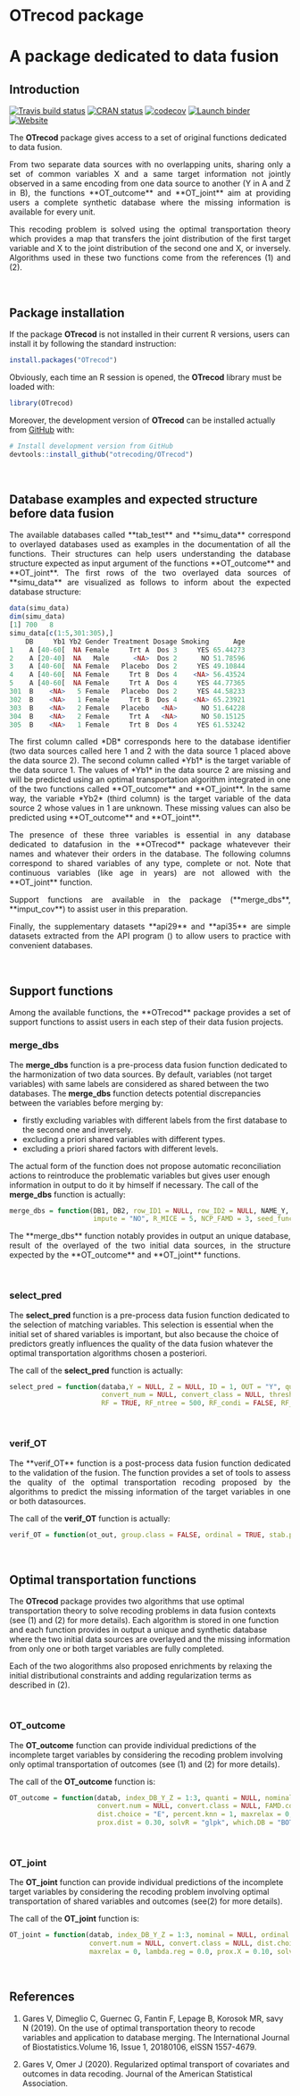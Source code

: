 OTrecod package
================

# A package dedicated to data fusion

## Introduction

<!-- badges: start -->

[![Travis build
status](https://travis-ci.org/otrecoding/OTrecod.svg?branch=master)](https://travis-ci.org/otrecoding/OTrecod)
[![CRAN
status](https://www.r-pkg.org/badges/version/OTrecod)](https://cran.r-project.org/package=OTrecod)
[![codecov](https://codecov.io/gh/otrecoding/OTrecod/branch/master/graph/badge.svg)](https://codecov.io/gh/otrecoding/OTrecod)
[![Launch
binder](http://mybinder.org/badge.svg)](https://mybinder.org/v2/gh/otrecoding/OTrecod/master)
[![Website](https://img.shields.io/website?url=https%3A%2F%2Fotrecoding.github.io%2FOTrecod%2F)](https://otrecoding.github.io/OTrecod/)
<!-- badges: end -->

The **OTrecod** package gives access to a set of original functions
dedicated to data fusion.

<p align="justify">
From two separate data sources with no overlapping units, sharing only a
set of common variables X and a same target information not jointly
observed in a same encoding from one data source to another (Y in A and
Z in B), the functions **OT_outcome** and **OT_joint** aim at providing
users a complete synthetic database where the missing information is
available for every unit.
</p>
<p align="justify">
This recoding problem is solved using the optimal transportation theory
which provides a map that transfers the joint distribution of the first
target variable and X to the joint distribution of the second one and X,
or inversely. Algorithms used in these two functions come from the
references (1) and (2).
</p>

 

## Package installation

If the package **OTrecod** is not installed in their current R versions,
users can install it by following the standard instruction:

``` r
install.packages("OTrecod")
```

Obviously, each time an R session is opened, the **OTrecod** library
must be loaded with:

``` r
library(OTrecod)
```

Moreover, the development version of **OTrecod** can be installed
actually from [GitHub](https://github.com/otrecoding/OTrecod) with:

``` r
# Install development version from GitHub
devtools::install_github("otrecoding/OTrecod")
```

 

## Database examples and expected structure before data fusion

<p align="justify">
The available databases called **tab_test** and **simu_data** correspond
to overlayed databases used as examples in the documentation of all the
functions. Their structures can help users understanding the database
structure expected as input argument of the functions **OT_outcome** and
**OT_joint**. The first rows of the two overlayed data sources of
**simu_data** are visualized as follows to inform about the expected
database structure:
</p>

``` r
data(simu_data)
dim(simu_data)
[1] 700   8
simu_data[c(1:5,301:305),]
    DB     Yb1 Yb2 Gender Treatment Dosage Smoking      Age
1    A [40-60[  NA Female     Trt A  Dos 3     YES 65.44273
2    A [20-40]  NA   Male      <NA>  Dos 2      NO 51.78596
3    A [40-60[  NA Female   Placebo  Dos 2     YES 49.10844
4    A [40-60[  NA Female     Trt B  Dos 4    <NA> 56.43524
5    A [40-60[  NA Female     Trt A  Dos 4     YES 44.77365
301  B    <NA>   5 Female   Placebo  Dos 2     YES 44.58233
302  B    <NA>   1 Female     Trt B  Dos 4    <NA> 65.23921
303  B    <NA>   2 Female   Placebo   <NA>      NO 51.64228
304  B    <NA>   2 Female     Trt A   <NA>      NO 50.15125
305  B    <NA>   1 Female     Trt B  Dos 4     YES 61.53242
```

<p align="justify">
The first column called *DB* corresponds here to the database identifier
(two data sources called here 1 and 2 with the data source 1 placed
above the data source 2). The second column called *Yb1* is the target
variable of the data source 1. The values of *Yb1* in the data source 2
are missing and will be predicted using an optimal transportation
algorithm integrated in one of the two functions called **OT_outcome**
and **OT_joint**. In the same way, the variable *Yb2* (third column) is
the target variable of the data source 2 whose values in 1 are unknown.
These missing values can also be predicted using **OT_outcome** and
**OT_joint**.
</p>
<p align="justify">
The presence of these three variables is essential in any database
dedicated to datafusion in the **OTrecod** package whatevever their
names and whatever their orders in the database. The following columns
correspond to shared variables of any type, complete or not. Note that
continuous variables (like age in years) are not allowed with the
**OT_joint** function.
</p>
<p align="justify">
Support functions are available in the package (**merge_dbs**,
**imput_cov**) to assist user in this preparation.
</p>
<p align="justify">
Finally, the supplementary datasets **api29** and **api35** are simple
datasets extracted from the API program
(<https://www.cde.ca.gov/re/pr/api.asp>) to allow users to practice with
convenient databases.
</p>

 

## Support functions

<p align="justify">
Among the available functions, the **OTrecod** package provides a set of
support functions to assist users in each step of their data fusion
projects.
</p>

### merge_dbs

<p align="justify">

The **merge_dbs** function is a pre-process data fusion function
dedicated to the harmonization of two data sources. By default,
variables (not target variables) with same labels are considered as
shared between the two databases. The **merge_dbs** function detects
potential discrepancies between the variables before merging by:

-   firstly excluding variables with different labels from the first
    database to the second one and inversely.
-   excluding a priori shared variables with different types.
-   excluding a priori shared factors with different levels.

The actual form of the function does not propose automatic
reconciliation actions to reintroduce the problematic variables but
gives user enough information in output to do it by himself if
necessary. The call of the **merge_dbs** function is actually:
</p>

``` r
merge_dbs = function(DB1, DB2, row_ID1 = NULL, row_ID2 = NULL, NAME_Y, NAME_Z, order_levels_Y = levels(DB1[, NAME_Y]), order_levels_Z = levels(DB2[, NAME_Z]), ordinal_DB1 = NULL, ordinal_DB2 = NULL,
                     impute = "NO", R_MICE = 5, NCP_FAMD = 3, seed_func = sample(1:1000000, 1))
```

<p align="justify">
The **merge_dbs** function notably provides in output an unique
database, result of the overlayed of the two initial data sources, in
the structure expected by the **OT_outcome** and **OT_joint** functions.
</p>

 

### select_pred

<p align="justify">

The **select_pred** function is a pre-process data fusion function
dedicated to the selection of matching variables. This selection is
essential when the initial set of shared variables is important, but
also because the choice of predictors greatly influences the quality of
the data fusion whatever the optimal transportation algorithms chosen a
posteriori.

The call of the **select_pred** function is actually:
</p>

``` r
select_pred = function(databa,Y = NULL, Z = NULL, ID = 1, OUT = "Y", quanti = NULL, nominal = NULL, ordinal = NULL, logic = NULL,
                       convert_num = NULL, convert_class = NULL, thresh_cat = 0.30, thresh_num = 0.70, thresh_Y = 0.20,
                       RF = TRUE, RF_ntree = 500, RF_condi = FALSE, RF_condi_thr = 0.20, RF_SEED = sample(1:1000000, 1))
```

 

### verif_OT

<p align="justify">
The **verif_OT** function is a post-process data fusion function
dedicated to the validation of the fusion. The function provides a set
of tools to assess the quality of the optimal transportation recoding
proposed by the algorithms to predict the missing information of the
target variables in one or both datasources.
</p>

The call of the **verif_OT** function is actually:

``` r
verif_OT = function(ot_out, group.class = FALSE, ordinal = TRUE, stab.prob = FALSE, min.neigb = 1, R = 10, seed.stab = sample(1:1000000, 1))
```

 

## Optimal transportation functions

<p align="justify">

The **OTrecod** package provides two algorithms that use optimal
transportation theory to solve recoding problems in data fusion contexts
(see (1) and (2) for more details). Each algorithm is stored in one
function and each function provides in output a unique and synthetic
database where the two initial data sources are overlayed and the
missing information from only one or both target variables are fully
completed.

Each of the two alogorithms also proposed enrichments by relaxing the
initial distributional constraints and adding regularization terms as
described in (2).
</p>

 

### OT_outcome

<p align="justify">

The **OT_outcome** function can provide individual predictions of the
incomplete target variables by considering the recoding problem
involving only optimal transportation of outcomes (see (1) and (2) for
more details).

The call of the **OT_outcome** function is:
</p>

``` r
OT_outcome = function(datab, index_DB_Y_Z = 1:3, quanti = NULL, nominal = NULL, ordinal = NULL,logic = NULL,
                      convert.num = NULL, convert.class = NULL, FAMD.coord = "NO", FAMD.perc = 0.8,
                      dist.choice = "E", percent.knn = 1, maxrelax = 0, indiv.method = "sequential",
                      prox.dist = 0.30, solvR = "glpk", which.DB = "BOTH")
```

 

### OT_joint

<p align="justify">

The **OT_joint** function can provide individual predictions of the
incomplete target variables by considering the recoding problem
involving optimal transportation of shared variables and outcomes
(see(2) for more details).

The call of the **OT_joint** function is:
</p>

``` r
OT_joint = function(datab, index_DB_Y_Z = 1:3, nominal = NULL, ordinal = NULL,logic = NULL,
                    convert.num = NULL, convert.class = NULL, dist.choice = "E", percent.knn = 1,
                    maxrelax = 0, lambda.reg = 0.0, prox.X = 0.10, solvR = "glpk", which.DB = "BOTH")
```

 

## References

1)  Gares V, Dimeglio C, Guernec G, Fantin F, Lepage B, Korosok MR, savy
    N (2019). On the use of optimal transportation theory to recode
    variables and application to database merging. The International
    Journal of Biostatistics.Volume 16, Issue 1, 20180106, eISSN
    1557-4679.

2)  Gares V, Omer J (2020). Regularized optimal transport of covariates
    and outcomes in data recoding. Journal of the American Statistical
    Association.

